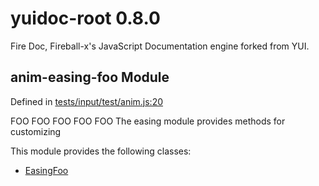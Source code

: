 
# yuidoc-root 0.8.0

Fire Doc, Fireball-x&#x27;s JavaScript Documentation engine forked from YUI.


## anim-easing-foo Module



Defined in [tests/input/test/anim.js:20](../files/tests_input_test_anim.js.html#l20)



FOO FOO FOO FOO FOO The easing module provides methods for customizing


This module provides the following classes:
  - [EasingFoo](../classes/EasingFoo.md)



